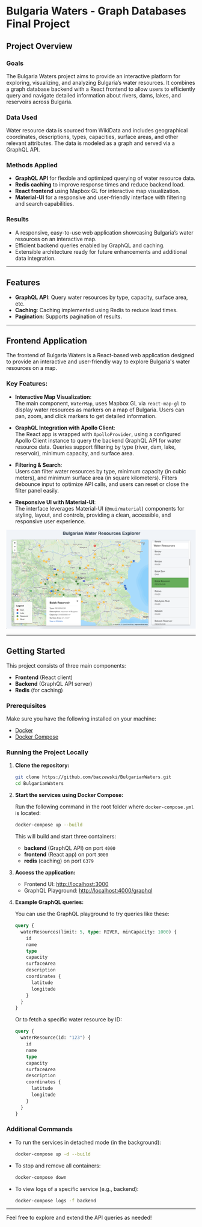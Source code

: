 # Bulgaria Waters - Graph Databases Final Project

## Project Overview

### Goals  
The Bulgaria Waters project aims to provide an interactive platform for exploring, visualizing, and analyzing Bulgaria’s water resources. It combines a graph database backend with a React frontend to allow users to efficiently query and navigate detailed information about rivers, dams, lakes, and reservoirs across Bulgaria.

### Data Used  
Water resource data is sourced from WikiData and includes geographical coordinates, descriptions, types, capacities, surface areas, and other relevant attributes. The data is modeled as a graph and served via a GraphQL API.

### Methods Applied  
- **GraphQL API** for flexible and optimized querying of water resource data.  
- **Redis caching** to improve response times and reduce backend load.  
- **React frontend** using Mapbox GL for interactive map visualization.  
- **Material-UI** for a responsive and user-friendly interface with filtering and search capabilities.

### Results  
- A responsive, easy-to-use web application showcasing Bulgaria’s water resources on an interactive map.  
- Efficient backend queries enabled by GraphQL and caching.  
- Extensible architecture ready for future enhancements and additional data integration.

---

## Features

- **GraphQL API**: Query water resources by type, capacity, surface area, etc.
- **Caching**: Caching implemented using Redis to reduce load times.
- **Pagination**: Supports pagination of results.

---

## Frontend Application

The frontend of Bulgaria Waters is a React-based web application designed to provide an interactive and user-friendly way to explore Bulgaria's water resources on a map.

### Key Features:

- **Interactive Map Visualization**:  
  The main component, `WaterMap`, uses Mapbox GL via `react-map-gl` to display water resources as markers on a map of Bulgaria. Users can pan, zoom, and click markers to get detailed information.

- **GraphQL Integration with Apollo Client**:  
  The React app is wrapped with `ApolloProvider`, using a configured Apollo Client instance to query the backend GraphQL API for water resource data. Queries support filtering by type (river, dam, lake, reservoir), minimum capacity, and surface area.

- **Filtering & Search**:  
  Users can filter water resources by type, minimum capacity (in cubic meters), and minimum surface area (in square kilometers). Filters debounce input to optimize API calls, and users can reset or close the filter panel easily.

- **Responsive UI with Material-UI**:  
  The interface leverages Material-UI (`@mui/material`) components for styling, layout, and controls, providing a clean, accessible, and responsive user experience.

![Example screenshot of the website](assets/bulgaria-waters-map.png)

---

## Getting Started

This project consists of three main components:
- **Frontend** (React client)
- **Backend** (GraphQL API server)
- **Redis** (for caching)

### Prerequisites

Make sure you have the following installed on your machine:

- [Docker](https://docs.docker.com/get-docker/)
- [Docker Compose](https://docs.docker.com/compose/install/)

### Running the Project Locally

1. **Clone the repository:**

   ```bash
   git clone https://github.com/baczewski/BulgarianWaters.git
   cd BulgarianWaters
   ```

2. **Start the services using Docker Compose:**

   Run the following command in the root folder where `docker-compose.yml` is located:

   ```bash
   docker-compose up --build
   ```

   This will build and start three containers:

   - **backend** (GraphQL API) on port `4000`
   - **frontend** (React app) on port `3000`
   - **redis** (caching) on port `6379`

3. **Access the application:**

   - Frontend UI: [http://localhost:3000](http://localhost:3000)
   - GraphQL Playground: [http://localhost:4000/graphql](http://localhost:4000/graphql)

4. **Example GraphQL queries:**

   You can use the GraphQL playground to try queries like these:

   ```graphql
   query {
     waterResources(limit: 5, type: RIVER, minCapacity: 1000) {
       id
       name
       type
       capacity
       surfaceArea
       description
       coordinates {
         latitude
         longitude
       }
     }
   }
   ```

   Or to fetch a specific water resource by ID:

   ```graphql
   query {
     waterResource(id: "123") {
       id
       name
       type
       capacity
       surfaceArea
       description
       coordinates {
         latitude
         longitude
       }
     }
   }
   ```

### Additional Commands

- To run the services in detached mode (in the background):

  ```bash
  docker-compose up -d --build
  ```

- To stop and remove all containers:

  ```bash
  docker-compose down
  ```

- To view logs of a specific service (e.g., backend):

  ```bash
  docker-compose logs -f backend
  ```

---

Feel free to explore and extend the API queries as needed!
